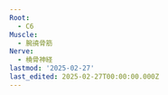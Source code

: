 ```yaml
---
Root:
  - C6
Muscle:
  - 腕撓骨筋
Nerve:
  - 橈骨神経
lastmod: '2025-02-27'
last_edited: 2025-02-27T00:00:00.000Z
---
```



